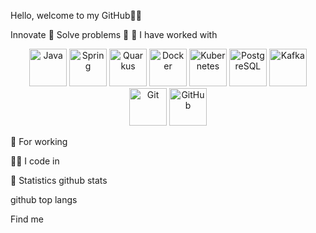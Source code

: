 Hello, welcome to my GitHub👋🎉
							   
Innovate 🔎
Solve problems 🧠
🌱 I have worked with


<p align="center">
  <img src="https://cdn.jsdelivr.net/gh/devicons/devicon/icons/java/java-original.svg" width="60" alt="Java" />
  <img src="https://cdn.jsdelivr.net/gh/devicons/devicon/icons/spring/spring-original.svg" width="60" alt="Spring" />
  <img src="https://cdn.jsdelivr.net/gh/devicons/devicon/icons/quarkus/quarkus-original.svg" width="60" alt="Quarkus" />
  <img src="https://cdn.jsdelivr.net/gh/devicons/devicon/icons/docker/docker-original.svg" width="60" alt="Docker" />
  <img src="https://cdn.jsdelivr.net/gh/devicons/devicon/icons/kubernetes/kubernetes-plain.svg" width="60" alt="Kubernetes" />
  <img src="https://cdn.jsdelivr.net/gh/devicons/devicon/icons/postgresql/postgresql-original.svg" width="60" alt="PostgreSQL" />
  <img src="https://upload.wikimedia.org/wikipedia/commons/0/0a/Apache_kafka-icon.svg" width="60" alt="Kafka" />
  <img src="https://cdn.jsdelivr.net/gh/devicons/devicon/icons/git/git-original.svg" width="60" alt="Git" />
  <img src="https://cdn.jsdelivr.net/gh/devicons/devicon/icons/github/github-original.svg" width="60" alt="GitHub" />
</p>


📅 For working


👷‍♂️ I code in
 

🎯 Statistics
github stats

github top langs

Find me
   